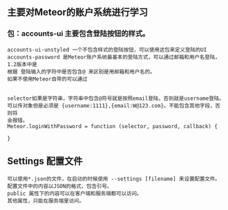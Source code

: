 ##  主要对Meteor的账户系统进行学习
### 包：accounts-ui  主要包含登陆按钮的样式。
    accounts-ui-unstyled 一个不包含样式的登陆按钮，可以使用这包来定义登陆的UI
    accounts-password 是Meteor账户系统最基本的登陆方式，可以通过邮箱和用户名登陆，1.2版本中是
    根据 登陆输入的字符中是否包含@ 来区别是用邮箱和用户名的。
    如果不使用Meteor自带的可以通过 
    
    
    selector如果是字符串，字符串中包含@符号就是按照email登陆，否则就是username登陆。
    可以传对象但是必须是 {username:1111},{email:W@123.com}。不能包含其他字段，否则将
    会报错。
    Meteor.loginWithPassword = function (selector, password, callback) {
        
    }
    
## Settings 配置文件
    可以使用*.json的文件，在启动的时候使用 --settings [filename] 来设置配置文件。
    配置文件中的内容以JSON的格式，包含引号。
    public 属性下的内容可以在客户端和服务端都可以访问。
    其他属性，只能在服务端里访问。